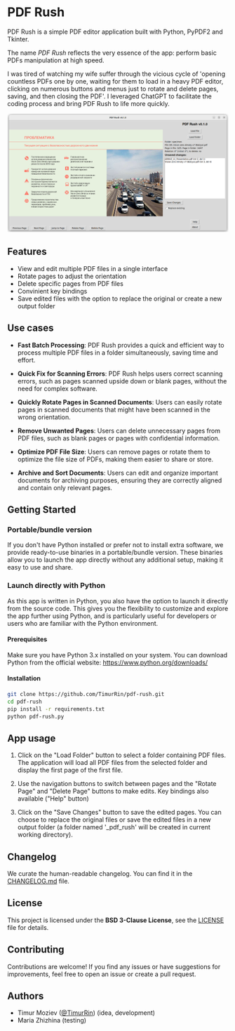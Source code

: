 # PDF Rush

PDF Rush is a simple PDF editor application built with Python, PyPDF2 and Tkinter.

The name _PDF Rush_ reflects the very essence of the app: perform basic PDFs manipulation at high speed.

I was tired of watching my wife suffer through the vicious cycle of 'opening countless PDFs one by one, waiting for them to load in a heavy PDF editor, clicking on numerous buttons and menus just to rotate and delete pages, saving, and then closing the PDF'. I leveraged ChatGPT to facilitate the coding process and bring PDF Rush to life more quickly.

![PDF Rush Screenshot](screenshot.png)

## Features

- View and edit multiple PDF files in a single interface
- Rotate pages to adjust the orientation
- Delete specific pages from PDF files
- Convinient key bindings
- Save edited files with the option to replace the original or create a new output folder

## Use cases

- **Fast Batch Processing**: PDF Rush provides a quick and efficient way to process multiple PDF files in a folder simultaneously, saving time and effort.

- **Quick Fix for Scanning Errors**: PDF Rush helps users correct scanning errors, such as pages scanned upside down or blank pages, without the need for complex software.

- **Quickly Rotate Pages in Scanned Documents**: Users can easily rotate pages in scanned documents that might have been scanned in the wrong orientation.

- **Remove Unwanted Pages**: Users can delete unnecessary pages from PDF files, such as blank pages or pages with confidential information.

- **Optimize PDF File Size**: Users can remove pages or rotate them to optimize the file size of PDFs, making them easier to share or store.

- **Archive and Sort Documents**: Users can edit and organize important documents for archiving purposes, ensuring they are correctly aligned and contain only relevant pages.

## Getting Started

### Portable/bundle version

If you don't have Python installed or prefer not to install extra software, we provide ready-to-use binaries in a portable/bundle version. These binaries allow you to launch the app directly without any additional setup, making it easy to use and share.

### Launch directly with Python

As this app is written in Python, you also have the option to launch it directly from the source code. This gives you the flexibility to customize and explore the app further using Python, and is particularly useful for developers or users who are familiar with the Python environment.

#### Prerequisites

Make sure you have Python 3.x installed on your system. You can download Python from the official website: <https://www.python.org/downloads/>

#### Installation

```bash
git clone https://github.com/TimurRin/pdf-rush.git
cd pdf-rush
pip install -r requirements.txt
python pdf-rush.py
```

## App usage

1. Click on the "Load Folder" button to select a folder containing PDF files. The application will load all PDF files from the selected folder and display the first page of the first file.

2. Use the navigation buttons to switch between pages and the "Rotate Page" and "Delete Page" buttons to make edits. Key bindings also available ("Help" button)

3. Click on the "Save Changes" button to save the edited pages. You can choose to replace the original files or save the edited files in a new output folder (a folder named '_pdf_rush' will be created in current working directory).

## Changelog

We curate the human-readable changelog. You can find it in the [CHANGELOG.md](CHANGELOG.md) file.

## License

This project is licensed under the **BSD 3-Clause License**, see the [LICENSE](LICENSE) file for details.

## Contributing

Contributions are welcome! If you find any issues or have suggestions for improvements, feel free to open an issue or create a pull request.

## Authors

- Timur Moziev ([@TimurRin](https://github.com/TimurRin)) (idea, development)
- Maria Zhizhina (testing)
